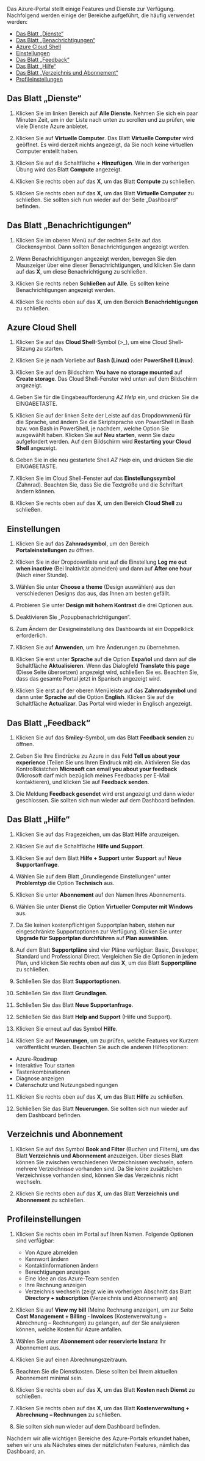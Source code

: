 Das Azure-Portal stellt einige Features und Dienste zur Verfügung. Nachfolgend werden einige der Bereiche aufgeführt, die häufig verwendet werden:

- [Das Blatt „Dienste“](#services-blade)
- [Das Blatt „Benachrichtigungen“](#notifications-blade)
- [Azure Cloud Shell](#cloud-shell)
- [Einstellungen](#settings-blade)
- [Das Blatt „Feedback“](#feedback-blade)
- [Das Blatt „Hilfe“](#help-blade)
- [Das Blatt „Verzeichnis und Abonnement“](#subscriptions-blade)
- [Profileinstellungen](#profile-blade)

<a name="services-blade"></a>

## <a name="services-blade"></a>Das Blatt „Dienste“

1. Klicken Sie im linken Bereich auf **Alle Dienste**. Nehmen Sie sich ein paar Minuten Zeit, um in der Liste nach unten zu scrollen und zu prüfen, wie viele Dienste Azure anbietet.

1. Klicken Sie auf **Virtuelle Computer**. Das Blatt **Virtuelle Computer** wird geöffnet. Es wird derzeit nichts angezeigt, da Sie noch keine virtuellen Computer erstellt haben.

1. Klicken Sie auf die Schaltfläche **+ Hinzufügen**. Wie in der vorherigen Übung wird das Blatt **Compute** angezeigt.

1. Klicken Sie rechts oben auf das **X**, um das Blatt **Compute** zu schließen.

1. Klicken Sie rechts oben auf das **X**, um das Blatt **Virtuelle Computer** zu schließen. Sie sollten sich nun wieder auf der Seite „Dashboard“ befinden.

<a name="notifications-blade"></a>

## <a name="notifications-blade"></a>Das Blatt „Benachrichtigungen“

1. Klicken Sie im oberen Menü auf der rechten Seite auf das Glockensymbol. Dann sollten Benachrichtigungen angezeigt werden.

1. Wenn Benachrichtigungen angezeigt werden, bewegen Sie den Mauszeiger über eine dieser Benachrichtigungen, und klicken Sie dann auf das **X**, um diese Benachrichtigung zu schließen.

1. Klicken Sie rechts neben **Schließen** auf **Alle**. Es sollten keine Benachrichtigungen angezeigt werden.

1. Klicken Sie rechts oben auf das **X**, um den Bereich **Benachrichtigungen** zu schließen.

<a name="cloud-shell"></a>

## <a name="azure-cloud-shell"></a>Azure Cloud Shell

1. Klicken Sie auf das **Cloud Shell**-Symbol (>_), um eine Cloud Shell-Sitzung zu starten.

1. Klicken Sie je nach Vorliebe auf **Bash (Linux)** oder **PowerShell (Linux)**.

1. Klicken Sie auf dem Bildschirm **You have no storage mounted** auf **Create storage**. Das Cloud Shell-Fenster wird unten auf dem Bildschirm angezeigt.

1. Geben Sie für die Eingabeaufforderung *AZ Help* ein, und drücken Sie die EINGABETASTE.

1. Klicken Sie auf der linken Seite der Leiste auf das Dropdownmenü für die Sprache, und ändern Sie die Skriptsprache von PowerShell in Bash bzw. von Bash in PowerShell, je nachdem, welche Option Sie ausgewählt haben. Klicken Sie auf **Neu starten**, wenn Sie dazu aufgefordert werden. Auf dem Bildschirm wird **Restarting your Cloud Shell** angezeigt.

1. Geben Sie in die neu gestartete Shell *AZ Help* ein, und drücken Sie die EINGABETASTE.

1. Klicken Sie im Cloud Shell-Fenster auf das **Einstellungssymbol** (Zahnrad). Beachten Sie, dass Sie die Textgröße und die Schriftart ändern können.

1. Klicken Sie rechts oben auf das **X**, um den Bereich **Cloud Shell** zu schließen.

<a name="settings-blade"></a>

## <a name="settings"></a>Einstellungen

1. Klicken Sie auf das **Zahnradsymbol**, um den Bereich **Portaleinstellungen** zu öffnen.

1. Klicken Sie in der Dropdownliste erst auf die Einstellung **Log me out when inactive** (Bei Inaktivität abmelden) und dann auf **After one hour** (Nach einer Stunde).

1. Wählen Sie unter **Choose a theme** (Design auswählen) aus den verschiedenen Designs das aus, das Ihnen am besten gefällt.

1. Probieren Sie unter **Design mit hohem Kontrast** die drei Optionen aus.

1. Deaktivieren Sie „Popupbenachrichtigungen“.

1. Zum Ändern der Designeinstellung des Dashboards ist ein Doppelklick erforderlich.

1. Klicken Sie auf **Anwenden**, um Ihre Änderungen zu übernehmen.

1. Klicken Sie erst unter **Sprache** auf die Option **Español** und dann auf die Schaltfläche **Aktualisieren**. Wenn das Dialogfeld **Translate this page** (Diese Seite übersetzen) angezeigt wird, schließen Sie es. Beachten Sie, dass das gesamte Portal jetzt in Spanisch angezeigt wird.

1. Klicken Sie erst auf der oberen Menüleiste auf das **Zahnradsymbol** und dann unter **Sprache** auf die Option **English**. Klicken Sie auf die Schaltfläche **Actualizar**. Das Portal wird wieder in Englisch angezeigt.

<a name="feedback-blade"></a>

## <a name="feedback-blade"></a>Das Blatt „Feedback“

1. Klicken Sie auf das **Smiley**-Symbol, um das Blatt **Feedback senden** zu öffnen.

1. Geben Sie Ihre Eindrücke zu Azure in das Feld **Tell us about your experience** (Teilen Sie uns Ihren Eindruck mit) ein. Aktivieren Sie das Kontrollkästchen **Microsoft can email you about your feedback** (Microsoft darf mich bezüglich meines Feedbacks per E-Mail kontaktieren), und klicken Sie auf **Feedback senden**.

1. Die Meldung **Feedback gesendet** wird erst angezeigt und dann wieder geschlossen. Sie sollten sich nun wieder auf dem Dashboard befinden.

<a name="help-blade"></a>

## <a name="help-blade"></a>Das Blatt „Hilfe“

1. Klicken Sie auf das Fragezeichen, um das Blatt **Hilfe** anzuzeigen.

1. Klicken Sie auf die Schaltfläche **Hilfe und Support**.

1. Klicken Sie auf dem Blatt **Hilfe + Support** unter **Support** auf **Neue Supportanfrage**.

1. Wählen Sie auf dem Blatt „Grundlegende Einstellungen“ unter **Problemtyp** die Option **Technisch** aus.

1. Klicken Sie unter **Abonnement** auf den Namen Ihres Abonnements.

1. Wählen Sie unter **Dienst** die Option **Virtueller Computer mit Windows** aus.

1. Da Sie keinen kostenpflichtigen Supportplan haben, stehen nur eingeschränkte Supportoptionen zur Verfügung. Klicken Sie unter **Upgrade für Supportplan durchführen** auf **Plan auswählen**.

1. Auf dem Blatt **Supportpläne** sind vier Pläne verfügbar: Basic, Developer, Standard und Professional Direct. Vergleichen Sie die Optionen in jedem Plan, und klicken Sie rechts oben auf das **X**, um das Blatt **Supportpläne** zu schließen.

1. Schließen Sie das Blatt **Supportoptionen**.

1. Schließen Sie das Blatt **Grundlagen**.

1. Schließen Sie das Blatt **Neue Supportanfrage**.

1. Schließen Sie das Blatt **Help and Support** (Hilfe und Support).

1. Klicken Sie erneut auf das Symbol **Hilfe**.

1. Klicken Sie auf **Neuerungen**, um zu prüfen, welche Features vor Kurzem veröffentlicht wurden. Beachten Sie auch die anderen Hilfeoptionen:

- Azure-Roadmap
- Interaktive Tour starten
- Tastenkombinationen
- Diagnose anzeigen
- Datenschutz und Nutzungsbedingungen

11. Klicken Sie rechts oben auf das **X**, um das Blatt **Hilfe** zu schließen.

11. Schließen Sie das Blatt **Neuerungen**. Sie sollten sich nun wieder auf dem Dashboard befinden.

<a name="subscription-blade"></a>

## <a name="directory-and-subscription"></a>Verzeichnis und Abonnement

1. Klicken Sie auf das Symbol **Book and Filter** (Buchen und Filtern), um das Blatt **Verzeichnis und Abonnement** anzuzeigen.  Über dieses Blatt können Sie zwischen verschiedenen Verzeichnissen wechseln, sofern mehrere Verzeichnisse vorhanden sind. Da Sie keine zusätzlichen Verzeichnisse vorhanden sind, können Sie das Verzeichnis nicht wechseln.

1. Klicken Sie rechts oben auf das **X**, um das Blatt **Verzeichnis und Abonnement** zu schließen.

<a name="profile-blade"></a>

## <a name="profile-settings"></a>Profileinstellungen

1. Klicken Sie rechts oben im Portal auf Ihren Namen. Folgende Optionen sind verfügbar:

    - Von Azure abmelden
    - Kennwort ändern
    - Kontaktinformationen ändern
    - Berechtigungen anzeigen
    - Eine Idee an das Azure-Team senden
    - Ihre Rechnung anzeigen
    - Verzeichnis wechseln (zeigt wie im vorherigen Abschnitt das Blatt **Directory + subscription** (Verzeichnis und Abonnement) an)

1. Klicken Sie auf **View my bill** (Meine Rechnung anzeigen), um zur Seite **Cost Management + Billing - Invoices** (Kostenverwaltung + Abrechnung – Rechnungen) zu gelangen, auf der Sie analysieren können, welche Kosten für Azure anfallen.

1. Wählen Sie unter **Abonnement oder reservierte Instanz** Ihr Abonnement aus.

1. Klicken Sie auf einen Abrechnungszeitraum.

1. Beachten Sie die Dienstkosten. Diese sollten bei Ihrem aktuellen Abonnement minimal sein.

1. Klicken Sie rechts oben auf das **X**, um das Blatt **Kosten nach Dienst** zu schließen.

1. Klicken Sie rechts oben auf das **X**, um das Blatt **Kostenverwaltung + Abrechnung – Rechnungen** zu schließen.

1. Sie sollten sich nun wieder auf dem Dashboard befinden.

Nachdem wir alle wichtigen Bereiche des Azure-Portals erkundet haben, sehen wir uns als Nächstes eines der nützlichsten Features, nämlich das Dashboard, an.